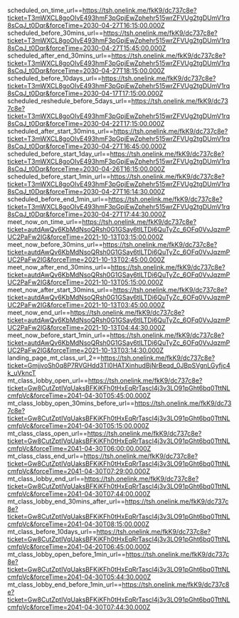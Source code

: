 scheduled_on_time_url==https://tsh.onelink.me/fkK9/dc737c8e?ticket=T3mWXCL8goOIvE493hmF3pGpjEwZphehr515wrZFVUg2tgDUmV1rq8sCqJ_t0Dqr&forceTime=2030-04-27T16:15:00.000Z
scheduled_before_30mins_url==https://tsh.onelink.me/fkK9/dc737c8e?ticket=T3mWXCL8goOIvE493hmF3pGpjEwZphehr515wrZFVUg2tgDUmV1rq8sCqJ_t0Dqr&forceTime=2030-04-27T15:45:00.000Z
scheduled_after_end_30mins_url==https://tsh.onelink.me/fkK9/dc737c8e?ticket=T3mWXCL8goOIvE493hmF3pGpjEwZphehr515wrZFVUg2tgDUmV1rq8sCqJ_t0Dqr&forceTime=2030-04-27T18:15:00.000Z
scheduled_before_10days_url==https://tsh.onelink.me/fkK9/dc737c8e?ticket=T3mWXCL8goOIvE493hmF3pGpjEwZphehr515wrZFVUg2tgDUmV1rq8sCqJ_t0Dqr&forceTime=2030-04-17T17:15:00.000Z
scheduled_reshedule_before_5days_url==https://tsh.onelink.me/fkK9/dc737c8e?ticket=T3mWXCL8goOIvE493hmF3pGpjEwZphehr515wrZFVUg2tgDUmV1rq8sCqJ_t0Dqr&forceTime=2030-04-22T17:15:00.000Z
scheduled_after_start_30mins_url==https://tsh.onelink.me/fkK9/dc737c8e?ticket=T3mWXCL8goOIvE493hmF3pGpjEwZphehr515wrZFVUg2tgDUmV1rq8sCqJ_t0Dqr&forceTime=2030-04-27T16:45:00.000Z
scheduled_before_start_1day_url==https://tsh.onelink.me/fkK9/dc737c8e?ticket=T3mWXCL8goOIvE493hmF3pGpjEwZphehr515wrZFVUg2tgDUmV1rq8sCqJ_t0Dqr&forceTime=2030-04-26T16:15:00.000Z
scheduled_before_start_1min_url==https://tsh.onelink.me/fkK9/dc737c8e?ticket=T3mWXCL8goOIvE493hmF3pGpjEwZphehr515wrZFVUg2tgDUmV1rq8sCqJ_t0Dqr&forceTime=2030-04-27T16:14:30.000Z
scheduled_before_end_1min_url==https://tsh.onelink.me/fkK9/dc737c8e?ticket=T3mWXCL8goOIvE493hmF3pGpjEwZphehr515wrZFVUg2tgDUmV1rq8sCqJ_t0Dqr&forceTime=2030-04-27T17:44:30.000Z
meet_now_on_time_url==https://tsh.onelink.me/fkK9/dc737c8e?ticket=autdAwQv6KbMdNsoQRsh0G1GSay6tlLTDi6QuTyZc_6OFq0VvJqzmPUC2PaFw2IG&forceTime=2021-10-13T03:15:00.000Z
meet_now_before_30mins_url==https://tsh.onelink.me/fkK9/dc737c8e?ticket=autdAwQv6KbMdNsoQRsh0G1GSay6tlLTDi6QuTyZc_6OFq0VvJqzmPUC2PaFw2IG&forceTime=2021-10-13T02:45:00.000Z
meet_now_after_end_30mins_url==https://tsh.onelink.me/fkK9/dc737c8e?ticket=autdAwQv6KbMdNsoQRsh0G1GSay6tlLTDi6QuTyZc_6OFq0VvJqzmPUC2PaFw2IG&forceTime=2021-10-13T05:15:00.000Z
meet_now_after_start_30mins_url==https://tsh.onelink.me/fkK9/dc737c8e?ticket=autdAwQv6KbMdNsoQRsh0G1GSay6tlLTDi6QuTyZc_6OFq0VvJqzmPUC2PaFw2IG&forceTime=2021-10-13T03:45:00.000Z
meet_now_end_url==https://tsh.onelink.me/fkK9/dc737c8e?ticket=autdAwQv6KbMdNsoQRsh0G1GSay6tlLTDi6QuTyZc_6OFq0VvJqzmPUC2PaFw2IG&forceTime=2021-10-13T04:44:30.000Z
meet_now_before_start_1min_url==https://tsh.onelink.me/fkK9/dc737c8e?ticket=autdAwQv6KbMdNsoQRsh0G1GSay6tlLTDi6QuTyZc_6OFq0VvJqzmPUC2PaFw2IG&forceTime=2021-10-13T03:14:30.000Z
landing_page_mt_class_url_2==https://tsh.onelink.me/fkK9/dc737c8e?ticket=GmjjvoSh0q8P7RVGHdd3Tl0HATXinhudBjNrBeqd_0JBpSVgnLGyfjc4k_uVkncT
mt_class_lobby_open_url==https://tsh.onelink.me/fkK9/dc737c8e?ticket=Gw8CutZptIVqUaksBFKiKFh0tHxEqRrTascl4j3v3LO91pGht6bq0TttNLcmfpVc&forceTime=2041-04-30T05:45:00.000Z
mt_class_lobby_open_30mins_before_url==https://tsh.onelink.me/fkK9/dc737c8e?ticket=Gw8CutZptIVqUaksBFKiKFh0tHxEqRrTascl4j3v3LO91pGht6bq0TttNLcmfpVc&forceTime=2041-04-30T05:15:00.000Z
mt_class_class_open_url==https://tsh.onelink.me/fkK9/dc737c8e?ticket=Gw8CutZptIVqUaksBFKiKFh0tHxEqRrTascl4j3v3LO91pGht6bq0TttNLcmfpVc&forceTime=2041-04-30T06:00:00.000Z
mt_class_class_end_url==https://tsh.onelink.me/fkK9/dc737c8e?ticket=Gw8CutZptIVqUaksBFKiKFh0tHxEqRrTascl4j3v3LO91pGht6bq0TttNLcmfpVc&forceTime=2041-04-30T07:29:00.000Z
mt_class_lobby_end_url==https://tsh.onelink.me/fkK9/dc737c8e?ticket=Gw8CutZptIVqUaksBFKiKFh0tHxEqRrTascl4j3v3LO91pGht6bq0TttNLcmfpVc&forceTime=2041-04-30T07:44:00.000Z
mt_class_lobby_end_30mins_after_url==https://tsh.onelink.me/fkK9/dc737c8e?ticket=Gw8CutZptIVqUaksBFKiKFh0tHxEqRrTascl4j3v3LO91pGht6bq0TttNLcmfpVc&forceTime=2041-04-30T08:15:00.000Z
mt_class_before_10days_url==https://tsh.onelink.me/fkK9/dc737c8e?ticket=Gw8CutZptIVqUaksBFKiKFh0tHxEqRrTascl4j3v3LO91pGht6bq0TttNLcmfpVc&forceTime=2041-04-20T06:45:00.000Z
mt_class_lobby_open_before_1min_url==https://tsh.onelink.me/fkK9/dc737c8e?ticket=Gw8CutZptIVqUaksBFKiKFh0tHxEqRrTascl4j3v3LO91pGht6bq0TttNLcmfpVc&forceTime=2041-04-30T05:44:30.000Z
mt_class_lobby_end_before_1min_url==https://tsh.onelink.me/fkK9/dc737c8e?ticket=Gw8CutZptIVqUaksBFKiKFh0tHxEqRrTascl4j3v3LO91pGht6bq0TttNLcmfpVc&forceTime=2041-04-30T07:44:30.000Z
